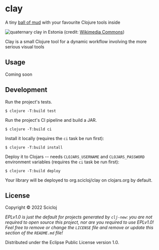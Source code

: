 # clay

A tiny [ball of mud](https://en.wikipedia.org/wiki/Big_ball_of_mud#In_relation_to_Lisp) with your favourite Clojure tools inside

![quaternary clay in Estonia](https://upload.wikimedia.org/wikipedia/commons/2/2c/Clay-ss-2005.jpg)
(credit: [Wikimedia Commons](https://commons.wikimedia.org/wiki/File:Clay-ss-2005.jpg))


Clay is a small Clojure tool for a dynamic workflow involving the more serious visual tools

## Usage

Coming soon

## Development

Run the project's tests.

    $ clojure -T:build test

Run the project's CI pipeline and build a JAR.

    $ clojure -T:build ci

Install it locally (requires the `ci` task be run first):

    $ clojure -T:build install

Deploy it to Clojars -- needs `CLOJARS_USERNAME` and `CLOJARS_PASSWORD` environment
variables (requires the `ci` task be run first):

    $ clojure -T:build deploy

Your library will be deployed to org.scicloj/clay on clojars.org by default.

## License

Copyright © 2022 Scicloj

_EPLv1.0 is just the default for projects generated by `clj-new`: you are not_
_required to open source this project, nor are you required to use EPLv1.0!_
_Feel free to remove or change the `LICENSE` file and remove or update this_
_section of the `README.md` file!_

Distributed under the Eclipse Public License version 1.0.
